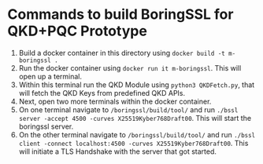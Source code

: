 # Commands to build BoringSSL for QKD+PQC Prototype

1. Build a docker container in this directory using `docker build -t m-boringssl .`
2. Run the docker container using `docker run it m-boringssl`. This will open up a terminal.
3. Within this terminal run the QKD Module using `python3 QKDFetch.py`, that will fetch the QKD Keys from predefined QKD APIs.
4. Next, open two more terminals within the docker container.
5. On one terminal navigate to `/boringssl/build/tool/` and run `./bssl server -accept 4500 -curves X25519Kyber768Draft00`. This will start the boringssl server.
5. On the other terminal navigate to `/boringssl/build/tool/` and run `./bssl client -connect localhost:4500 -curves X25519Kyber768Draft00`. This will initiate a TLS Handshake with the server that got started.